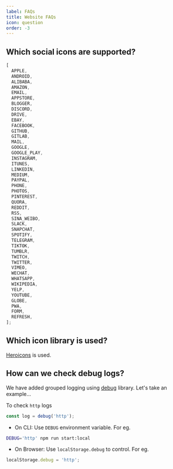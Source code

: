 ```yaml
---
label: FAQs
title: Website FAQs
icon: question
order: -3
---
```


## Which social icons are supported?

```ts
[
  APPLE,
  ANDROID,
  ALIBABA,
  AMAZON,
  EMAIL,
  APPSTORE,
  BLOGGER,
  DISCORD,
  DRIVE,
  EBAY,
  FACEBOOK,
  GITHUB,
  GITLAB,
  MAIL,
  GOOGLE,
  GOOGLE_PLAY,
  INSTAGRAM,
  ITUNES,
  LINKEDIN,
  MEDIUM,
  PAYPAL,
  PHONE,
  PHOTOS,
  PINTEREST,
  QUORA,
  REDDIT,
  RSS,
  SINA_WEIBO,
  SLACK,
  SNAPCHAT,
  SPOTIFY,
  TELEGRAM,
  TIKTOK,
  TUMBLR,
  TWITCH,
  TWITTER,
  VIMEO,
  WECHAT,
  WHATSAPP,
  WIKIPEDIA,
  YELP,
  YOUTUBE,
  GLOBE,
  PWA,
  FORM,
  REFRESH,
];
```

## Which icon library is used?

[Heroicons](https://heroicons.com/) is used.

## How can we check debug logs?

We have added grouped logging using [debug](https://www.npmjs.com/package/debug) library. Let's take an example...

To check `http` logs

```ts http/httpClient.ts
const log = debug('http');
```

- On CLI:
  Use `DEBUG` environment variable. For eg.

```bash
DEBUG='http' npm run start:local
```

- On Browser:
  Use `localStorage.debug` to control. For eg.

```js
localStorage.debug = 'http';
```
